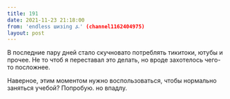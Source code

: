 ```yaml
---
title: 191
date: 2021-11-23 21:18:00
from: 'endless шизing ⍼' (channel1162404975)
layout: post
---
```


В последние пару дней стало скучновато потреблять тикитоки, ютубы и прочее. Не то чтоб я переставал это делать, но вроде захотелось чего-то посложнее.

Наверное, этим моментом нужно воспользоваться, чтобы нормально заняться учебой? Попробую. но впадлу.
